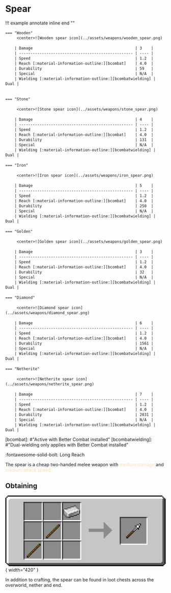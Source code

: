# Spear

!!! example annotate inline end ""

    === "Wooden"
         <center>![Wooden spear icon](../assets/weapons/wooden_spear.png)

        | Damage                                             | 3    |
        | -------------------------------------------------- | ---- |
        | Speed                                              | 1.2  |
        | Reach [:material-information-outline:][bcombat]    | 4.0  |
        | Durability                                         | 59   |
        | Special                                            | N/A  |
        | Wielding [:material-information-outline:][bcombatwielding] | Dual |


    === "Stone"

         <center>![Stone spear icon](../assets/weapons/stone_spear.png)

        | Damage                                             | 4    |
        | -------------------------------------------------- | ---- |
        | Speed                                              | 1.2  |
        | Reach [:material-information-outline:][bcombat]    | 4.0  |
        | Durability                                         | 131  |
        | Special                                            | N/A  |
        | Wielding [:material-information-outline:][bcombatwielding] | Dual |

    === "Iron"

         <center>![Iron spear icon](../assets/weapons/iron_spear.png)

        | Damage                                             | 5    |
        | -------------------------------------------------- | ---- |
        | Speed                                              | 1.2  |
        | Reach [:material-information-outline:][bcombat]    | 4.0  |
        | Durability                                         | 250  |
        | Special                                            | N/A  |
        | Wielding [:material-information-outline:][bcombatwielding] | Dual |

    === "Golden"

         <center>![Golden spear icon](../assets/weapons/golden_spear.png)

        | Damage                                             | 3    |
        | -------------------------------------------------- | ---- |
        | Speed                                              | 1.2  |
        | Reach [:material-information-outline:][bcombat]    | 4.0  |
        | Durability                                         | 32   |
        | Special                                            | N/A  |
        | Wielding [:material-information-outline:][bcombatwielding] | Dual |

    === "Diamond"

         <center>![Diamond spear icon](../assets/weapons/diamond_spear.png)

        | Damage                                             | 6    |
        | -------------------------------------------------- | ---- |
        | Speed                                              | 1.2  |
        | Reach [:material-information-outline:][bcombat]    | 4.0  |
        | Durability                                         | 1561 |
        | Special                                            | N/A  |
        | Wielding [:material-information-outline:][bcombatwielding] | Dual |

    === "Netherite"

         <center>![Netherite spear icon](../assets/weapons/netherite_spear.png)

        | Damage                                             | 7    |
        | -------------------------------------------------- | ---- |
        | Speed                                              | 1.2  |
        | Reach [:material-information-outline:][bcombat]    | 4.0  |
        | Durability                                         | 2031 |
        | Special                                            | N/A  |
        | Wielding [:material-information-outline:][bcombatwielding] | Dual |

[bcombat]: #"Active with Better Combat installed"
[bcombatwielding]: #"Dual-wielding only applies with Better Combat installed"

:fontawesome-solid-bolt: Long Reach

The spear is a cheap two-handed melee weapon with <span style="color:navajowhite">medium damage</span> and <span style="color:navajowhite">medium attack speed.</span>

## Obtaining

![Spear Recipe](../assets/recipes/recipe_spear.png){ width="420" }

In addition to crafting, the spear can be found in loot chests across the overworld, nether and end.
